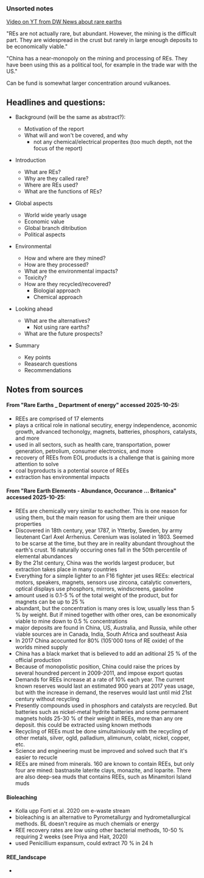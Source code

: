 ### Unsorted notes

[Video on YT from DW News about rare earths](https://www.youtube.com/watch?v=cL4YXCKrJJ4)

"REs are not actually rare, but abundant. However, the mining is the difficult part. They are widespread in the crust but rarely in large enough deposits to be economically viable."

"China has a near-monopoly on the mining and processing of REs. They have been using this as a political tool, for example in the trade war with the US."

Can be fund is somewhat larger concentration around vulkanoes.

## Headlines and questions:

- Background (will be the same as abstract?):
    - Motivation of the report
    - What will and won't be covered, and why
        - not any chemical/electrical properites (too much depth, not the focus of the report)

- Introduction
    - What are REs?
    - Why are they called rare?
    - Where are REs used?
    - What are the functions of REs?

- Global aspects
    - World wide yearly usage
    - Economic value
    - Global branch ditribution
    - Political aspects

- Environmental
    - How and where are they mined?
    - How are they processed?
    - What are the environmental impacts?
    - Toxicity?
    - How are they recycled/recovered?
        - Biologial approach
        - Chemical approach

- Looking ahead
    - What are the alternatives?
        - Not using rare earths?
    - What are the future prospects?

- Summary
    - Key points
    - Reasearch questions
    - Recommendations

## Notes from sources

#### From "Rare Earths _ Department of energy" accessed 2025-10-25:
- REEs are comprised of 17 elements
- plays a critical role in national secutiry, energy independence, aconomic growth, advanced techonolgy, magnets, batteries, phosphors, catalysts, and more
- used in all sectors, such as health care, transportation, power generation, petrolium, consumer electronics, and more
- recovery of REEs from EOL products is a challenge that is gaining more attention to solve
- coal byproducts is a potential source of REEs
- extraction has environmental impacts

#### From "Rare Earth Elements - Abundance, Occurance ... Britanica" accessed 2025-10-25:
- REEs are chemically very similar to eachother. This is one reason for using them, but the main reason for using them are their unique properties
- Discovered in 18th century, year 1787, in Ytterby, Sweden, by army lieutenant Carl Axel Arrhenius. Cerenium was isolated in 1803. Seemed to be scarse at the time, but they are in reality abundant throughout the earth's crust. 16 naturally occuring ones fall in the 50th percentile of elemental abundances
- By the 21st century, China was the worlds largest producer, but extraction takes place in many countries
- Everything for a simple lighter to an F16 fighter jet uses REEs: electrical motors, speakers, magnets, sensors use zircona, catalytic converters, optical displays use phosphors, mirrors, windscreens, gasoline
- amount used is 0.1-5 % of the total weight of the product, but for magnets can be up to 25 %
- abundant, but the concentration is many ores is low, usually less than 5 % by weight. But if mined together with other ores, can be exonomically viable to mine down to 0.5 % concentrations
- major deposits are found in China, US, Australia, and Russia, while other viable sources are in Canada, India, South Africa and southeast Asia
- In 2017 China acocunted for 80% (105'000 tons of RE oxide) of the worlds mined supply
- China has a black market that is believed to add an aditional 25 % of the official production
- Because of monopolistic position, China could raise the prices by several houndred percent in 2009-2011, and impose export quotas
- Demands for REEs increase at a rate of 10% each year. The current known reserves would last an estimated 900 years at 2017 yeas usage, but with the increase in demand, the reserves would last until mid 21st century without recycling
- Presently compounds used in phosphors and catalysts are recycled. But batteries such as nickel-metal hydrite batteries and some permanent magnets holds 25-30 % of their weight in REEs, more than any ore deposit. this could be extracted using known methods
- Recycling of REEs must be done simultainiously with the recycling of other metals, silver, ogld, palladium, alimunum, colabt, nickel, copper, etc.
- Science and engineering must be improved and solved such that it's easier to recucle
- REEs are mined from minerals. 160 are known to contain REEs, but only four are mined: bastnasite laterite clays, monazite, and loparite. There are also deep-sea muds that contains REEs, such as Minamitori Island muds

#### Bioleaching
- Kolla upp Forti et al. 2020 om e-waste stream
- bioleaching is an alternative to Pyrometallurgy and hydrometallurgical methods. BL doesn't require as much chemials or energy
- REE recovery rates are low using other bacterial methods, 10-50 % requiring 2 weeks (see Priya and Hait, 2020)
- used Penicillium expansum, could extract 70 % in 24 h

#### REE_landscape
- 
